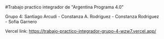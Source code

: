 #Trabajo practico integrador de "Argentina Programa 4.0"

Grupo 4: Santiago Arcudi  -  Constanza A. Rodriguez  -  Constanza Rodriguez  -  Sofia Garnero

Vercel link: https://trabajo-practico-integrador-grupo-4-wzw7.vercel.app/ 
